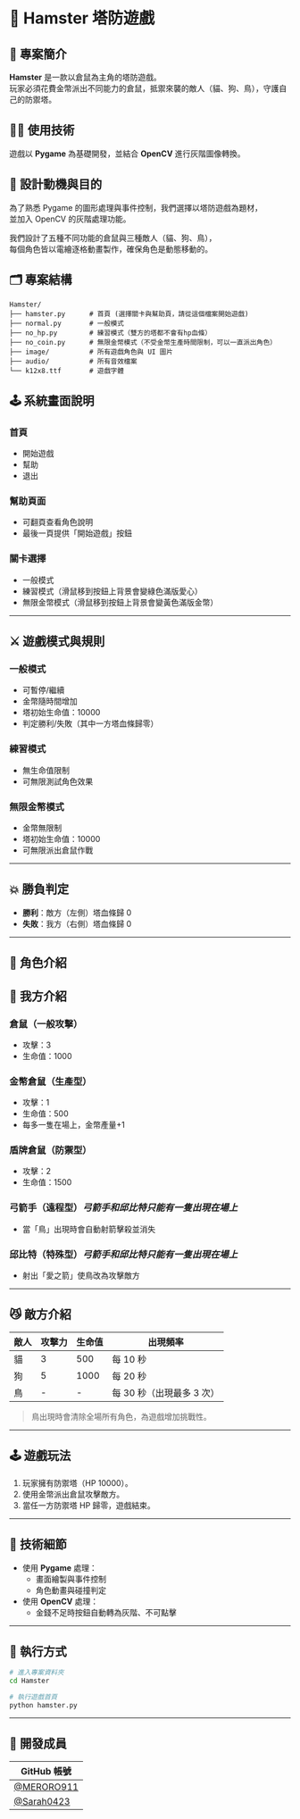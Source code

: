 # 🐹 Hamster 塔防遊戲

## 🎯 專案簡介

**Hamster** 是一款以倉鼠為主角的塔防遊戲。  
玩家必須花費金幣派出不同能力的倉鼠，抵禦來襲的敵人（貓、狗、鳥），守護自己的防禦塔。  

## 🧑‍💻 使用技術
遊戲以 **Pygame** 為基礎開發，並結合 **OpenCV** 進行灰階圖像轉換。  

## 🧩 設計動機與目的

為了熟悉 Pygame 的圖形處理與事件控制，我們選擇以塔防遊戲為題材，  
並加入 OpenCV 的灰階處理功能。  

我們設計了五種不同功能的倉鼠與三種敵人（貓、狗、鳥），  
每個角色皆以電繪逐格動畫製作，確保角色是動態移動的。  

## 🗂 專案結構

```
Hamster/
├── hamster.py      # 首頁 (選擇關卡與幫助頁，請從這個檔案開始遊戲)
├── normal.py       # 一般模式
├── no_hp.py        # 練習模式（雙方的塔都不會有hp血條）
├── no_coin.py      # 無限金幣模式（不受金幣生產時間限制，可以一直派出角色）
├── image/          # 所有遊戲角色與 UI 圖片
├── audio/          # 所有音效檔案
└── k12x8.ttf       # 遊戲字體
```

## 🕹 系統畫面說明

### 首頁
- 開始遊戲  
- 幫助  
- 退出  

### 幫助頁面
- 可翻頁查看角色說明  
- 最後一頁提供「開始遊戲」按鈕  

### 關卡選擇
- 一般模式  
- 練習模式（滑鼠移到按鈕上背景會變綠色滿版愛心）  
- 無限金幣模式（滑鼠移到按鈕上背景會變黃色滿版金幣）  

---

## ⚔️ 遊戲模式與規則

### 一般模式
- 可暫停/繼續  
- 金幣隨時間增加  
- 塔初始生命值：10000  
- 判定勝利/失敗（其中一方塔血條歸零）

### 練習模式
- 無生命值限制  
- 可無限測試角色效果  

### 無限金幣模式
- 金幣無限制  
- 塔初始生命值：10000  
- 可無限派出倉鼠作戰  

---

## 💥 勝負判定
- **勝利**：敵方（左側）塔血條歸 0  
- **失敗**：我方（右側）塔血條歸 0  

---

## 🧠 角色介紹

## 🐹 我方介紹

### 倉鼠（一般攻擊）
- 攻擊：3  
- 生命值：1000  

### 金幣倉鼠（生產型）
- 攻擊：1  
- 生命值：500  
- 每多一隻在場上，金幣產量+1  

### 盾牌倉鼠（防禦型）
- 攻擊：2  
- 生命值：1500  

### 弓箭手（遠程型）*弓箭手和邱比特只能有一隻出現在場上*
- 當「鳥」出現時會自動射箭擊殺並消失  

### 邱比特（特殊型）*弓箭手和邱比特只能有一隻出現在場上*
- 射出「愛之箭」使鳥改為攻擊敵方  

---

## 😼 敵方介紹

| 敵人 | 攻擊力 | 生命值 | 出現頻率 |
|------|--------|--------|----------|
| 貓 | 3 | 500 | 每 10 秒 |
| 狗 | 5 | 1000 | 每 20 秒 |
| 鳥 | - | - | 每 30 秒（出現最多 3 次）|

> 鳥出現時會清除全場所有角色，為遊戲增加挑戰性。

---

## 🕹 遊戲玩法

1. 玩家擁有防禦塔（HP 10000）。  
2. 使用金幣派出倉鼠攻擊敵方。  
3. 當任一方防禦塔 HP 歸零，遊戲結束。  

---

## 🧰 技術細節

- 使用 **Pygame** 處理：
  - 畫面繪製與事件控制  
  - 角色動畫與碰撞判定  
- 使用 **OpenCV** 處理：
  - 金錢不足時按鈕自動轉為灰階、不可點擊  

---

## 🚀 執行方式

```bash
# 進入專案資料夾
cd Hamster

# 執行遊戲首頁
python hamster.py
```

---

## 👥 開發成員

| GitHub 帳號 |
|------|
| [@MERORO911](https://github.com/MERORO911) |
| [@Sarah0423](https://github.com/Sarah0423) |

